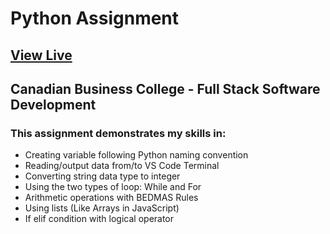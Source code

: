 # Python Assignment

## [View Live](https://dariocharles.github.io/python-assignment/)

## Canadian Business College - Full Stack Software Development

### This assignment demonstrates my skills in:
- Creating variable following Python naming convention
- Reading/output data from/to VS Code Terminal
- Converting string data type to integer
- Using the two types of loop: While and For
- Arithmetic operations with BEDMAS Rules
- Using lists (Like Arrays in JavaScript)
- If elif condition with logical operator
